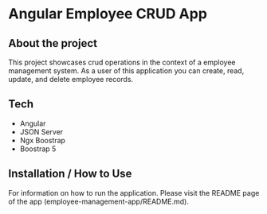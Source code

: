 # Angular Employee CRUD App

## About the project

This project showcases crud operations in the context of a employee management system. As a user of this application you can create,
read, update, and delete employee records.

## Tech

- Angular
- JSON Server
- Ngx Boostrap
- Boostrap 5

## Installation / How to Use

For information on how to run the application. Please visit the README page of the app (employee-management-app/README.md).
